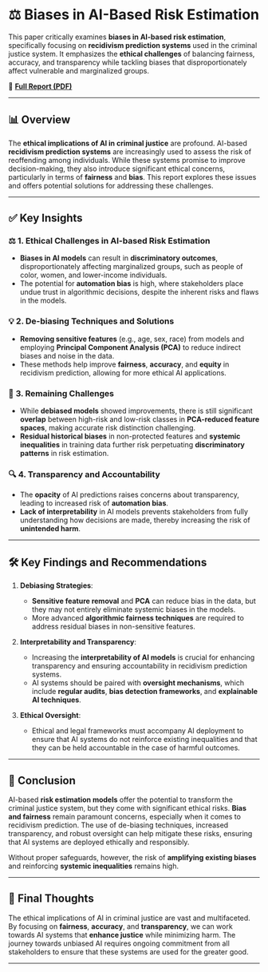 # ⚖️ Biases in AI-Based Risk Estimation

This paper critically examines **biases in AI-based risk estimation**, specifically focusing on **recidivism prediction systems** used in the criminal justice system. It emphasizes the **ethical challenges** of balancing fairness, accuracy, and transparency while tackling biases that disproportionately affect vulnerable and marginalized groups.

📄 [**Full Report (PDF)**](https://github.com/hishamikoo/Biases%20in%20AI-based%20Risk%20Estimation/blob/main/Biases%20in%20AI-based%20Risk%20Estimation%20-%20Report%20.pdf)

---

## 📊 Overview

The **ethical implications of AI in criminal justice** are profound. AI-based **recidivism prediction systems** are increasingly used to assess the risk of reoffending among individuals. While these systems promise to improve decision-making, they also introduce significant ethical concerns, particularly in terms of **fairness** and **bias**. This report explores these issues and offers potential solutions for addressing these challenges.

---

## ✅ **Key Insights**

### ⚖️ **1. Ethical Challenges in AI-based Risk Estimation**
- **Biases in AI models** can result in **discriminatory outcomes**, disproportionately affecting marginalized groups, such as people of color, women, and lower-income individuals.
- The potential for **automation bias** is high, where stakeholders place undue trust in algorithmic decisions, despite the inherent risks and flaws in the models.

### 💡 **2. De-biasing Techniques and Solutions**
- **Removing sensitive features** (e.g., age, sex, race) from models and employing **Principal Component Analysis (PCA)** to reduce indirect biases and noise in the data.
- These methods help improve **fairness**, **accuracy**, and **equity** in recidivism prediction, allowing for more ethical AI applications.

### 🚧 **3. Remaining Challenges**
- While **debiased models** showed improvements, there is still significant **overlap** between high-risk and low-risk classes in **PCA-reduced feature spaces**, making accurate risk distinction challenging.
- **Residual historical biases** in non-protected features and **systemic inequalities** in training data further risk perpetuating **discriminatory patterns** in risk estimation.

### 🔍 **4. Transparency and Accountability**
- The **opacity** of AI predictions raises concerns about transparency, leading to increased risk of **automation bias**.
- **Lack of interpretability** in AI models prevents stakeholders from fully understanding how decisions are made, thereby increasing the risk of **unintended harm**.

---

## 🛠️ **Key Findings and Recommendations**

1. **Debiasing Strategies**:
   - **Sensitive feature removal** and **PCA** can reduce bias in the data, but they may not entirely eliminate systemic biases in the models.
   - More advanced **algorithmic fairness techniques** are required to address residual biases in non-sensitive features.

2. **Interpretability and Transparency**:
   - Increasing the **interpretability of AI models** is crucial for enhancing transparency and ensuring accountability in recidivism prediction systems.
   - AI systems should be paired with **oversight mechanisms**, which include **regular audits**, **bias detection frameworks**, and **explainable AI techniques**.

3. **Ethical Oversight**:
   - Ethical and legal frameworks must accompany AI deployment to ensure that AI systems do not reinforce existing inequalities and that they can be held accountable in the case of harmful outcomes.

---

## 📌 **Conclusion**

AI-based **risk estimation models** offer the potential to transform the criminal justice system, but they come with significant ethical risks. **Bias and fairness** remain paramount concerns, especially when it comes to recidivism prediction. The use of de-biasing techniques, increased transparency, and robust oversight can help mitigate these risks, ensuring that AI systems are deployed ethically and responsibly.

Without proper safeguards, however, the risk of **amplifying existing biases** and reinforcing **systemic inequalities** remains high.

---

## 📝 **Final Thoughts**

The ethical implications of AI in criminal justice are vast and multifaceted. By focusing on **fairness**, **accuracy**, and **transparency**, we can work towards AI systems that **enhance justice** while minimizing harm. The journey towards unbiased AI requires ongoing commitment from all stakeholders to ensure that these systems are used for the greater good.

---

